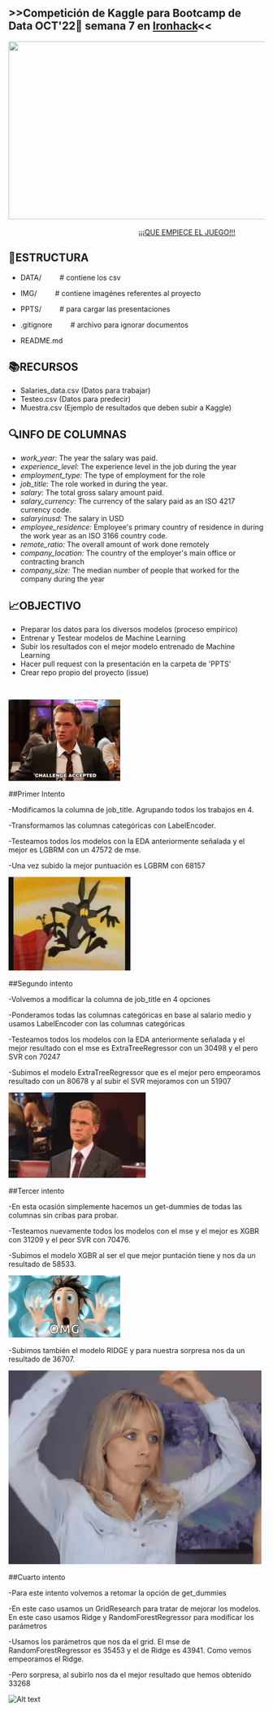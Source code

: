##      >>Competición de Kaggle para Bootcamp de Data OCT'22:snake: semana 7 en [Ironhack](https://www.ironhack.com/)<<

<p align="center"> <img src="https://github.com/OrianAmpuero/Kaggle_Competition/blob/main/img/predict.jpg" width="700" height="350">  </p>

&emsp;&emsp;&emsp;&emsp;&emsp;&emsp;&emsp;&emsp;&emsp;&emsp;&emsp;&emsp;&emsp;&emsp;&emsp;&emsp;&emsp;&emsp;  [¡¡¡QUE EMPIECE EL JUEGO!!!](https://www.kaggle.com/competitions/predecir-salario-data)  

## 📁ESTRUCTURA

-  DATA/     &emsp;&emsp;                    # contiene los csv  

-  IMG/     &emsp;&emsp;                     # contiene imagénes referentes al proyecto 
 
-  PPTS/      &emsp;&emsp;                   # para cargar las presentaciones

-  .gitignore    &emsp;&emsp;                # archivo para ignorar documentos    

-  README.md  



## 📚RECURSOS

- Salaries_data.csv (Datos para trabajar)
- Testeo.csv (Datos para predecir)
- Muestra.csv (Ejemplo de resultados que deben subir a Kaggle)


## 🔍INFO DE COLUMNAS 
- *work_year:* The year the salary was paid.
- *experience_level:* The experience level in the job during the year
- *employment_type:* The type of employment for the role
- *job_title:* The role worked in during the year.
- *salary:* The total gross salary amount paid.
- *salary_currency:* The currency of the salary paid as an ISO 4217 currency code.
- *salaryinusd:* The salary in USD
- *employee_residence:* Employee's primary country of residence in during the work year as an ISO 3166 country code.
- *remote_ratio:* The overall amount of work done remotely
- *company_location:* The country of the employer's main office or contracting branch
- *company_size:* The median number of people that worked for the company during the year


## 📈OBJECTIVO

- Preparar los datos para los diversos modelos (proceso empírico) 
- Entrenar y Testear modelos de Machine Learning
- Subir los resultados con el mejor modelo entrenado de Machine Learning
- Hacer pull request con la presentación en la carpeta de 'PPTS' 
- Crear repo propio del proyecto (issue)

<br />

![Alt text](img/challenge-accepted-himym.gif)

##Primer Intento

-Modificamos la columna de job_title. Agrupando todos los trabajos en 4.

-Transformamos las columnas categóricas con LabelEncoder.

-Testeamos todos los modelos con la EDA anteriormente señalada y el mejor es LGBRM con un 47572 de mse.

-Una vez subido la mejor puntuación es LGBRM con 68157

![Alt text](img/coyote.gif)

##Segundo intento

-Volvemos a modificar la columna de job_title en 4 opciones

-Ponderamos todas las columnas categóricas en base al salario medio y usamos LabelEncoder con las columnas categóricas

-Testeamos todos los modelos con la EDA anteriormente señalada y el mejor resultado con el mse es ExtraTreeRegressor con un 30498 y el pero SVR con 70247

-Subimos el modelo ExtraTreeRegressor que es el mejor pero empeoramos resultado con un 80678 y al subir el SVR mejoramos con un 51907

![Alt text](img/barney-stinson.gif)


##Tercer intento

-En esta ocasión simplemente hacemos un get-dummies de todas las columnas sin cribas para probar.

-Testeamos nuevamente todos los modelos con el mse y el mejor es XGBR con 31209 y el peor SVR con 70476.

-Subimos el modelo XGBR al ser el que mejor puntación tiene y nos da un resultado de 58533.

![Alt text](img/omg-gasp.gif)

-Subimos también el modelo RIDGE y para nuestra sorpresa nos da un resultado de 36707.

![Alt text](img/explota-la-cabeza-bum.gif)

##Cuarto intento

-Para este intento volvemos a retomar la opción de get_dummies

-En este caso usamos un GridResearch para tratar de mejorar los modelos. En este caso usamos Ridge y RandomForestRegressor para modificar los parámetros

-Usamos los parámetros que nos da el grid. El mse de RandomForestRegressor es 35453 y el de Ridge es 43941. Como vemos empeoramos el Ridge.

-Pero sorpresa, al subirlo nos da el mejor resultado que hemos obtenido 33268

![Alt text](img/3DHAIGQ.gif)




